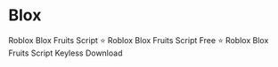 # Blox
Roblox Blox Fruits Script ⭐️ Roblox Blox Fruits Script Free ⭐️ Roblox Blox Fruits Script Keyless Download
